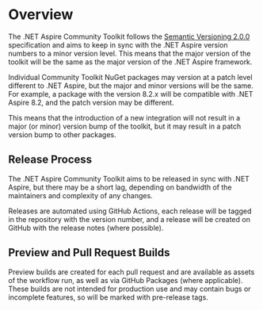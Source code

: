 # Overview

The .NET Aspire Community Toolkit follows the [Semantic Versioning 2.0.0](https://semver.org/) specification and aims to keep in sync with the .NET Aspire version numbers to a minor version level. This means that the major version of the toolkit will be the same as the major version of the .NET Aspire framework.

Individual Community Toolkit NuGet packages may version at a patch level different to .NET Aspire, but the major and minor versions will be the same. For example, a package with the version 8.2.x will be compatible with .NET Aspire 8.2, and the patch version may be different.

This means that the introduction of a new integration will not result in a major (or minor) version bump of the toolkit, but it may result in a patch version bump to other packages.

## Release Process

The .NET Aspire Community Toolkit aims to be released in sync with .NET Aspire, but there may be a short lag, depending on bandwidth of the maintainers and complexity of any changes.

Releases are automated using GitHub Actions, each release will be tagged in the repository with the version number, and a release will be created on GitHub with the release notes (where possible).

## Preview and Pull Request Builds

Preview builds are created for each pull request and are available as assets of the workflow run, as well as via GitHub Packages (where applicable). These builds are not intended for production use and may contain bugs or incomplete features, so will be marked with pre-release tags.
